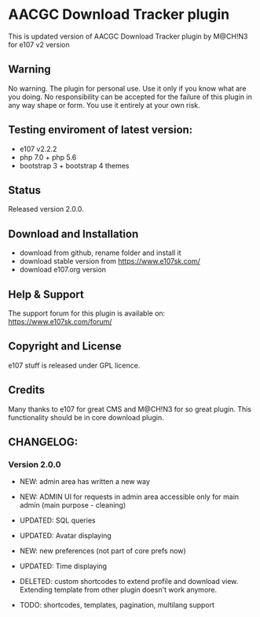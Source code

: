 # AACGC Download Tracker plugin

This is updated version of AACGC Download Tracker plugin by M@CH!N3 for e107 v2 version

## Warning

No warning. The plugin for personal use. Use it only if you know what are you doing.
No responsibility can be accepted for the failure of this plugin in any way shape or form. You use it entirely at your own risk.

## Testing enviroment of latest version:
- e107 v2.2.2
- php 7.0 + php 5.6
- bootstrap 3 + bootstrap 4 themes

## Status

Released version 2.0.0. 
 
## Download and Installation

 - download from github, rename folder and install it 
 - download stable version from https://www.e107sk.com/ 
 - download e107.org version 

## Help & Support
The support forum for this plugin is available on:  https://www.e107sk.com/forum/

## Copyright and License

e107 stuff is released under GPL licence.
 
## Credits

Many thanks to e107 for great CMS and M@CH!N3 for so great plugin. This functionality should be in core download plugin.

## CHANGELOG:

 
###  Version 2.0.0

- NEW: admin area has written a new way

- NEW: ADMIN UI for requests in admin area accessible only for main admin (main purpose - cleaning)

- UPDATED: SQL queries  

- UPDATED: Avatar displaying

- NEW: new preferences (not part of core prefs now)

- UPDATED: Time displaying

- DELETED:  custom shortcodes to extend profile and download view.  Extending template from other plugin doesn't work anymore. 

- TODO: shortcodes, templates, pagination, multilang support